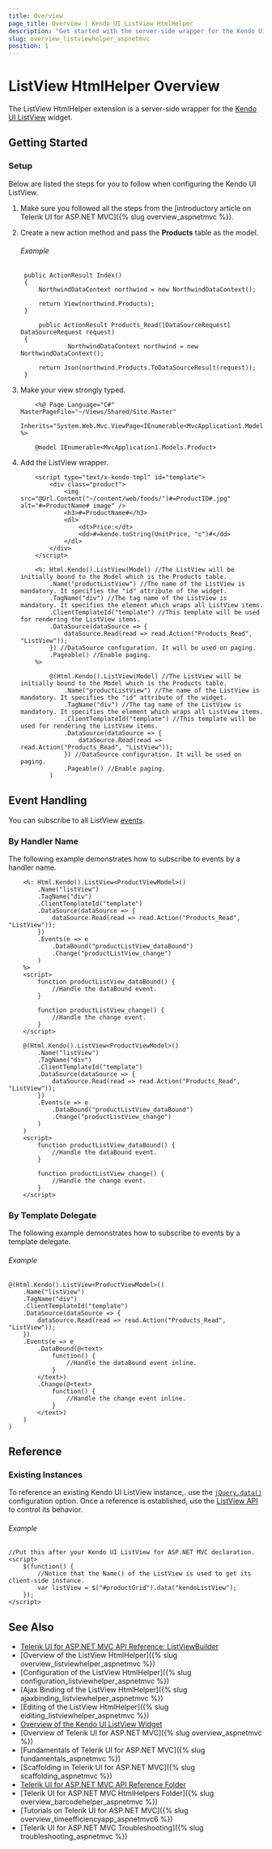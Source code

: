 ```yaml
---
title: Overview
page_title: Overview | Kendo UI ListView HtmlHelper
description: "Get started with the server-side wrapper for the Kendo UI ListView widget for ASP.NET MVC."
slug: overview_listviewhelper_aspnetmvc
position: 1
---
```


# ListView HtmlHelper Overview

The ListView HtmlHelper extension is a server-side wrapper for the [Kendo UI ListView](https://demos.telerik.com/kendo-ui/listview/index) widget.

## Getting Started

### Setup

Below are listed the steps for you to follow when configuring the Kendo UI ListView.

1. Make sure you followed all the steps from the [introductory article on Telerik UI for ASP.NET MVC]({% slug overview_aspnetmvc %}).

1. Create a new action method and pass the **Products** table as the model.

    ###### Example

        public ActionResult Index()
        {
            NorthwindDataContext northwind = new NorthwindDataContext();

            return View(northwind.Products);
        }

            public ActionResult Products_Read([DataSourceRequest] DataSourceRequest request)
        {
                    NorthwindDataContext northwind = new NorthwindDataContext();

            return Json(northwind.Products.ToDataSourceResult(request));
        }

1. Make your view strongly typed.

    ```ASPX
        <%@ Page Language="C#" MasterPageFile="~/Views/Shared/Site.Master"
            Inherits="System.Web.Mvc.ViewPage<IEnumerable<MvcApplication1.Models.Product>>" %>
    ```
    ```Razor
        @model IEnumerable<MvcApplication1.Models.Product>
    ```

1. Add the ListView wrapper.

    ```Template
        <script type="text/x-kendo-tmpl" id="template">
            <div class="product">
                <img src="@Url.Content("~/content/web/foods/")#=ProductID#.jpg" alt="#=ProductName# image" />
                <h3>#=ProductName#</h3>
                <dl>
                    <dt>Price:</dt>
                    <dd>#=kendo.toString(UnitPrice, "c")#</dd>
                </dl>
            </div>
        </script>
    ```
    ```ASPX
        <%: Html.Kendo().ListView(Model) //The ListView will be initially bound to the Model which is the Products table.
            .Name("productListView") //The name of the ListView is mandatory. It specifies the "id" attribute of the widget.
            .TagName("div") //The tag name of the ListView is mandatory. It specifies the element which wraps all ListView items.
            .ClientTemplateId("template") //This template will be used for rendering the ListView items.
            .DataSource(dataSource => {
                dataSource.Read(read => read.Action("Products_Read", "ListView"));
            }) //DataSource configuration. It will be used on paging.
            .Pageable() //Enable paging.
        %>
    ```
    ```Razor
            @(Html.Kendo().ListView(Model) //The ListView will be initially bound to the Model which is the Products table.
                .Name("productListView") //The name of the ListView is mandatory. It specifies the "id" attribute of the widget.
                .TagName("div") //The tag name of the ListView is mandatory. It specifies the element which wraps all ListView items.
                .ClientTemplateId("template") //This template will be used for rendering the ListView items.
                .DataSource(dataSource => {
                    dataSource.Read(read => read.Action("Products_Read", "ListView"));
                }) //DataSource configuration. It will be used on paging.
                .Pageable() //Enable paging.
            )
    ```

## Event Handling

You can subscribe to all ListView [events](http://docs.telerik.com/kendo-ui/api/javascript/ui/listview#events).

### By Handler Name

The following example demonstrates how to subscribe to events by a handler name.

```ASPX
    <%: Html.Kendo().ListView<ProductViewModel>()
        .Name("listView")
        .TagName("div")
        .ClientTemplateId("template")
        .DataSource(dataSource => {
            dataSource.Read(read => read.Action("Products_Read", "ListView"));
        })
        .Events(e => e
            .DataBound("productListView_dataBound")
            .Change("productListView_change")
        )
    %>
    <script>
        function productListView_dataBound() {
            //Handle the dataBound event.
        }

        function productListView_change() {
            //Handle the change event.
        }
    </script>
```
```Razor
    @(Html.Kendo().ListView<ProductViewModel>()
        .Name("listView")
        .TagName("div")
        .ClientTemplateId("template")
        .DataSource(dataSource => {
            dataSource.Read(read => read.Action("Products_Read", "ListView"));
        })
        .Events(e => e
            .DataBound("productListView_dataBound")
            .Change("productListView_change")
        )
    )
    <script>
        function productListView_dataBound() {
            //Handle the dataBound event.
        }

        function productListView_change() {
            //Handle the change event.
        }
    </script>
```

### By Template Delegate

The following example demonstrates how to subscribe to events by a template delegate.

###### Example

    @(Html.Kendo().ListView<ProductViewModel>()
        .Name("listView")
        .TagName("div")
        .ClientTemplateId("template")
        .DataSource(dataSource => {
            dataSource.Read(read => read.Action("Products_Read", "ListView"));
        })
        .Events(e => e
            .DataBound(@<text>
                function() {
                    //Handle the dataBound event inline.
                }
            </text>)
            .Change(@<text>
                function() {
                    //Handle the change event inline.
                }
            </text>)
        )
    )

## Reference

### Existing Instances

To reference an existing Kendo UI ListView instance,. use the [`jQuery.data()`](http://api.jquery.com/jQuery.data/) configuration option. Once a reference is established, use the [ListView API](http://docs.telerik.com/kendo-ui/api/javascript/ui/listview#methods) to control its behavior.

###### Example

    //Put this after your Kendo UI ListView for ASP.NET MVC declaration.
    <script>
        $(function() {
            //Notice that the Name() of the ListView is used to get its client-side instance.
            var listView = $("#productGrid").data("kendoListView");
        });
    </script>

## See Also

* [Telerik UI for ASP.NET MVC API Reference: ListViewBuilder](http://docs.telerik.com/aspnet-mvc/api/Kendo.Mvc.UI.Fluent/ListViewBuilder)
* [Overview of the ListView HtmlHelper]({% slug overview_listviewhelper_aspnetmvc %})
* [Configuration of the ListView HtmlHelper]({% slug configuration_listviewhelper_aspnetmvc %})
* [Ajax Binding of the ListView HtmlHelper]({% slug ajaxbinding_listviewhelper_aspnetmvc %})
* [Editing of the ListView HtmlHelper]({% slug eiditing_listviewhelper_aspnetmvc %})
* [Overview of the Kendo UI ListView Widget](http://docs.telerik.com/kendo-ui/controls/data-management/listview/overview)
* [Overview of Telerik UI for ASP.NET MVC]({% slug overview_aspnetmvc %})
* [Fundamentals of Telerik UI for ASP.NET MVC]({% slug fundamentals_aspnetmvc %})
* [Scaffolding in Telerik UI for ASP.NET MVC]({% slug scaffolding_aspnetmvc %})
* [Telerik UI for ASP.NET MVC API Reference Folder](http://docs.telerik.com/aspnet-mvc/api/Kendo.Mvc/AggregateFunction)
* [Telerik UI for ASP.NET MVC HtmlHelpers Folder]({% slug overview_barcodehelper_aspnetmvc %})
* [Tutorials on Telerik UI for ASP.NET MVC]({% slug overview_timeefficiencyapp_aspnetmvc6 %})
* [Telerik UI for ASP.NET MVC Troubleshooting]({% slug troubleshooting_aspnetmvc %})
